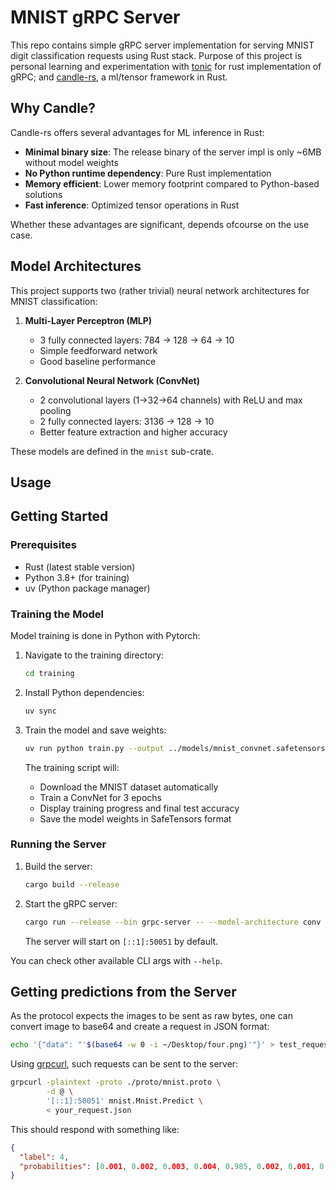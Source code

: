 # MNIST gRPC Server

This repo contains simple gRPC server implementation for serving MNIST digit classification requests using Rust stack.
Purpose of this project is personal learning and experimentation with [tonic](https://github.com/hyperium/tonic)
for rust implementation of gRPC; and [candle-rs](https://github.com/huggingface/candle), a ml/tensor framework in Rust.

## Why Candle?

Candle-rs offers several advantages for ML inference in Rust:
- **Minimal binary size**: The release binary of the server impl is only ~6MB without model weights
- **No Python runtime dependency**: Pure Rust implementation
- **Memory efficient**: Lower memory footprint compared to Python-based solutions
- **Fast inference**: Optimized tensor operations in Rust

Whether these advantages are significant, depends ofcourse on the use case.

## Model Architectures

This project supports two (rather trivial) neural network architectures for MNIST classification:

1. **Multi-Layer Perceptron (MLP)**
   - 3 fully connected layers: 784 → 128 → 64 → 10
   - Simple feedforward network
   - Good baseline performance

2. **Convolutional Neural Network (ConvNet)**
   - 2 convolutional layers (1→32→64 channels) with ReLU and max pooling
   - 2 fully connected layers: 3136 → 128 → 10
   - Better feature extraction and higher accuracy

These models are defined in the `mnist` sub-crate.

## Usage

## Getting Started

### Prerequisites

- Rust (latest stable version)
- Python 3.8+ (for training)
- uv (Python package manager)

### Training the Model

Model training is done in Python with Pytorch:

1. Navigate to the training directory:
   ```bash
   cd training
   ```

2. Install Python dependencies:
   ```bash
   uv sync
   ```

3. Train the model and save weights:
   ```bash
   uv run python train.py --output ../models/mnist_convnet.safetensors
   ```

   The training script will:
   - Download the MNIST dataset automatically
   - Train a ConvNet for 3 epochs
   - Display training progress and final test accuracy
   - Save the model weights in SafeTensors format

### Running the Server

1. Build the server:
   ```bash
   cargo build --release
   ```

2. Start the gRPC server:
   ```bash
   cargo run --release --bin grpc-server -- --model-architecture conv  --model-weights models/mnist_convnet.safetensors
   ```

   The server will start on `[::1]:50051` by default.

You can check other available CLI args with `--help`.

## Getting predictions from the Server

As the protocol expects the images to be sent as raw bytes, one can convert image to base64
and create a request in JSON format:

```bash
echo '{"data": "'$(base64 -w 0 -i ~/Desktop/four.png)'"}' > test_request.json
```

Using [grpcurl](https://github.com/fullstorydev/grpcurl), such requests can be sent to the server:

```bash
grpcurl -plaintext -proto ./proto/mnist.proto \
        -d @ \
        '[::1]:50051' mnist.Mnist.Predict \
        < your_request.json
```

This should respond with something like:

```json
{
  "label": 4,
  "probabilities": [0.001, 0.002, 0.003, 0.004, 0.985, 0.002, 0.001, 0.001, 0.001, 0.000]
}
```
